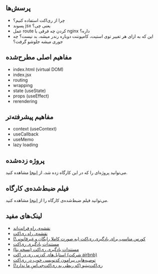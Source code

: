 ## پرسش‌ها
- چرا از ری‌اکت استفاده کنیم؟
- پسوند jsx یعنی چی؟
- عمل route کردن چه فرقی با nginx داره؟
- این که به ازای هر تغییر توی استیت، کامپوننت دوباره رندر میشه، بد نیست؟ چه جوری میشه جلوشو گرفت؟

## مفاهیم اصلی مطرح‌شده
- index.html (virtual DOM)
- index.jsx  
- routing
- wrapping
- state (useState)
- props (useEffect)
- rerendering

## مفاهیم پیشرفته‌تر
- context (useContext)
- useCallback
- useMemo
- lazy loading

## پروژه زده‌شده

می‌توانید پروژه‌ای را که در این کارگاه زده شد، از [اینجا](https://github.com/mbehnasr/react-workshop-web-1400-sharif) مشاهده کنید.


## فیلم ضبط‌شده‌ی کارگاه
می‌توانید فیلم ضبط‌شده‌ی کارگاه را از [اینجا](https://aparat.com/v/CWXkp) مشاهده کنید.


## لینک‌های مفید
- [نقشه‌ی راه فرانت‌اند](https://roadmap.sh/frontend)
- [نقشه‌ی راه ری‌اکت](https://roadmap.sh/react)
- [کورس مناسب برای یادگیری ری‌اکت (به صورت کاملا رایگان و غیرقانونی!)](https://download.ir/mastering-react/)
- [مستندات یادگیری ری‌اکت](https://create-react-app.dev/docs/folder-structure)
- [مستندات یادگیری ری‌اکت (نسخه بتا)](https://beta.reactjs.org/learn)
- [استایل‌های کدزنی ری‌ در اکت (شرکت airbnb)](https://github.com/airbnb/javascript/tree/master/react)
- [توصیه‌هایی پیرامون کدنویسی خوب در ری‌اکت](https://medium.com/swlh/how-to-write-great-react-c4f23f2f3f4f)
- [ری‌اکت‌نیتیو (که ربطی به ری‌اکت‌جی‌اسِ ما ندارد!)](https://reactnative.dev/)
